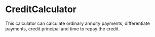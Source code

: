 # CreditCalculator
This calculator can calculate ordinary annuity payments, differentiate payments, credit principal and time to repay the credit.
